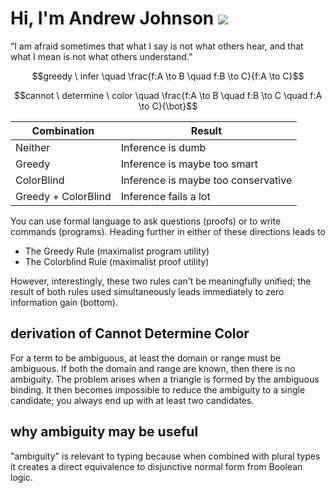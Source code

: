 # Hi, I'm Andrew Johnson ![](https://komarev.com/ghpvc/?username=andrew-johnson-4)

“I am afraid sometimes that what I say is not what others hear, and that what I mean is not what others understand.”

$$greedy \ infer \quad \frac{f:A \to B \quad f:B \to C}{f:A \to C}$$

$$cannot \ determine \ color \quad \frac{f:A \to B \quad f:B \to C \quad f:A \to C}{\bot}$$


 Combination         | Result                                  |
---------------------|-----------------------------------------|
 Neither             | Inference is dumb                       |
 Greedy              | Inference is maybe too smart            |
 ColorBlind          | Inference is maybe too conservative     |
 Greedy + ColorBlind | Inference fails a lot                   |

You can use formal language to ask questions (proofs) or to write commands (programs).
Heading further in either of these directions leads to
* The Greedy Rule (maximalist program utility)
* The Colorblind Rule (maximalist proof utility)

However, interestingly, these two rules can't be meaningfully unified;
the result of both rules used simultaneously leads immediately to zero information gain (bottom).

## derivation of Cannot Determine Color

For a term to be ambiguous, at least the domain or range must be ambiguous. If both the domain and range are known, then there is no ambiguity. The problem arises when a triangle is formed by the ambiguous binding. It then becomes impossible to reduce the ambiguity to a single candidate; you always end up with at least two candidates.

## why ambiguity may be useful

"ambiguity" is relevant to typing because when combined with plural types it creates a direct equivalence to disjunctive normal form from Boolean logic.
